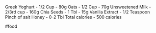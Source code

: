 
Greek Yoghurt - 1/2 Cup - 80g 
Oats - 1/2 Cup - 70g 
Unsweetened Milk - 2/3rd cup - 160g 
Chia Seeds - 1 Tbl - 15g 
Vanilla Extract - 1/2 Teaspoon 
Pinch of salt 
Honey - 0-2 Tbl
Total calories - 500 calories

#food